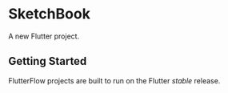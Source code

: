 # SketchBook

A new Flutter project.

## Getting Started

FlutterFlow projects are built to run on the Flutter _stable_ release.
